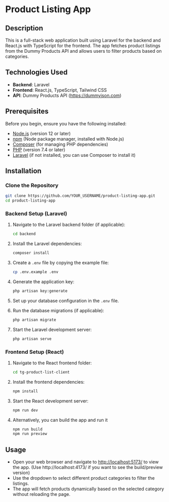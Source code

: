 # Product Listing App

## Description

This is a full-stack web application built using Laravel for the backend and React.js with TypeScript for the frontend. The app fetches product listings from the Dummy Products API and allows users to filter products based on categories.

## Technologies Used

- **Backend**: Laravel
- **Frontend**: React.js, TypeScript, Tailwind CSS
- **API**: Dummy Products API (https://dummyjson.com)

## Prerequisites

Before you begin, ensure you have the following installed:

- [Node.js](https://nodejs.org/en/download/) (version 12 or later)
- [npm](https://www.npmjs.com/get-npm) (Node package manager, installed with Node.js)
- [Composer](https://getcomposer.org/download/) (for managing PHP dependencies)
- [PHP](https://www.php.net/downloads) (version 7.4 or later)
- [Laravel](https://laravel.com/docs/8.x/installation#installation-via-composer) (if not installed, you can use Composer to install it)

## Installation

### Clone the Repository

```bash
git clone https://github.com/YOUR_USERNAME/product-listing-app.git
cd product-listing-app
```

### Backend Setup (Laravel)

1. Navigate to the Laravel backend folder (if applicable):

   ```bash
   cd backend
   ```

2. Install the Laravel dependencies:

   ```bash
   composer install
   ```

3. Create a `.env` file by copying the example file:

   ```bash
   cp .env.example .env
   ```

4. Generate the application key:

   ```bash
   php artisan key:generate
   ```

5. Set up your database configuration in the `.env` file.

6. Run the database migrations (if applicable):

   ```bash
   php artisan migrate
   ```

7. Start the Laravel development server:

   ```bash
   php artisan serve
   ```

### Frontend Setup (React)

1. Navigate to the React frontend folder:

   ```bash
   cd tg-product-list-client
   ```

2. Install the frontend dependencies:

   ```bash
   npm install
   ```

3. Start the React development server:

   ```bash
   npm run dev
   ```
4. Alternatively, you can build the app and run it

   ```bash
   npm run build
   npm run preview
   ```

## Usage

- Open your web browser and navigate to [http://localhost:5173/](http://localhost:5173/) to view the app. (Use http://localhost:4173/ if you want to see the build/preview version)
- Use the dropdown to select different product categories to filter the listings.
- The app will fetch products dynamically based on the selected category without reloading the page.
